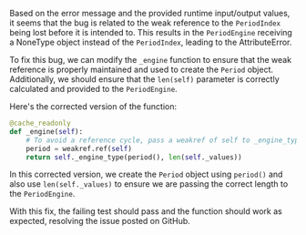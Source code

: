 Based on the error message and the provided runtime input/output values, it seems that the bug is related to the weak reference to the `PeriodIndex` being lost before it is intended to. This results in the `PeriodEngine` receiving a NoneType object instead of the `PeriodIndex`, leading to the AttributeError.

To fix this bug, we can modify the `_engine` function to ensure that the weak reference is properly maintained and used to create the `Period` object. Additionally, we should ensure that the `len(self)` parameter is correctly calculated and provided to the `PeriodEngine`.

Here's the corrected version of the function:

```python
@cache_readonly
def _engine(self):
    # To avoid a reference cycle, pass a weakref of self to _engine_type.
    period = weakref.ref(self)
    return self._engine_type(period(), len(self._values))
```

In this corrected version, we create the `Period` object using `period()` and also use `len(self._values)` to ensure we are passing the correct length to the `PeriodEngine`.

With this fix, the failing test should pass and the function should work as expected, resolving the issue posted on GitHub.